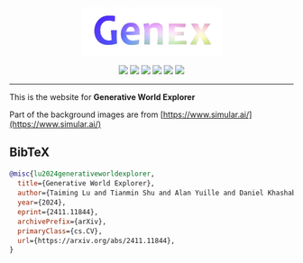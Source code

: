 <p align="center">
    <img src="./pics/icon.png" width="250"/>
</p>
<div align="center">
<a href="https://generative-world-explorer.github.io"><img src="https://img.shields.io/badge/🌐 Website-Visit-slateblue"></a>
<a href="https://www.youtube.com/watch?v=cf4apIcnPtU" target="_blank"><img src="https://img.shields.io/badge/Demo-Watch-red?style=flat&logo=youtube&logoColor=white"></a>
<a href="https://arxiv.org/abs/2411.11844"><img src="https://img.shields.io/badge/arXiv-Abstract-orange"></a>
<a href="https://arxiv.org/pdf/2411.11844"><img src="https://img.shields.io/badge/arXiv-PDF-blue"></a>
<a href="https://huggingface.co/papers/2411.11844"><img src="https://img.shields.io/badge/%F0%9F%A4%97%20Hugging%20Face-Page-goldenrod"></a>
<a href="https://github.com/Beckschen/genex" target="_blank"><img src="https://img.shields.io/badge/GitHub-Repo-darkgray?style=flat&logo=github"></a>



</div>

--- 

This is the website for **Generative World Explorer**

Part of the background images are from [https://www.simular.ai/](https://www.simular.ai/)

## BibTeX

```bibtex
@misc{lu2024generativeworldexplorer,
  title={Generative World Explorer}, 
  author={Taiming Lu and Tianmin Shu and Alan Yuille and Daniel Khashabi and Jieneng Chen},
  year={2024},
  eprint={2411.11844},
  archivePrefix={arXiv},
  primaryClass={cs.CV},
  url={https://arxiv.org/abs/2411.11844}, 
}
